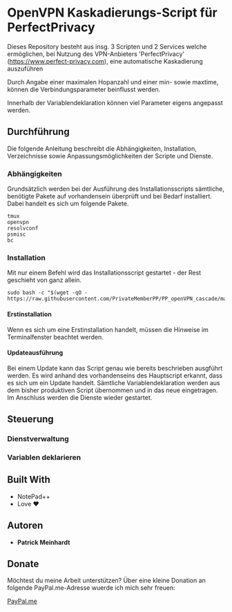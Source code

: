 # OpenVPN Kaskadierungs-Script für PerfectPrivacy

Dieses Repository besteht aus insg. 3 Scripten und 2 Services welche ermöglichen, bei Nutzung des VPN-Anbieters 'PerfectPrivacy' (https://www.perfect-privacy.com), eine automatische Kaskadierung auszuführen

Durch Angabe einer maximalen Hopanzahl und einer min- sowie maxtime, können die Verbindungsparameter beinflusst werden.

Innerhalb der Variablendeklaration können viel Parameter eigens angepasst werden.

## Durchführung

Die folgende Anleitung beschreibt die Abhängigkeiten, Installation, Verzeichnisse sowie Anpassungsmöglichkeiten der Scripte und Dienste.

### Abhängigkeiten

Grundsätzlich werden bei der Ausführung des Installationsscripts sämtliche, benötigte Pakete auf vorhandensein überprüft und bei Bedarf installiert.
Dabei handelt es sich um folgende Pakete.

```
tmux
openvpn
resolvconf
psmisc
bc
```

### Installation

Mit nur einem Befehl wird das Installationsscript gestartet - der Rest geschieht von ganz allein.

```
sudo bash -c "$(wget -qO - https://raw.githubusercontent.com/PrivateMemberPP/PP_openVPN_cascade/master/install_ovpn_cascading.sh)"
```
#### Erstinstallation
Wenn es sich um eine Erstinstallation handelt, müssen die Hinweise im Terminalfenster beachtet werden.

#### Updateausführung
Bei einem Update kann das Script genau wie bereits beschrieben ausgführt werden.
Es wird anhand des vorhandenseins des Hauptscript erkannt, dass es sich um ein Update handelt.
Sämtliche Variablendeklaration werden aus dem bisher produktiven Script übernommen und in das neue eingetragen.
Im Anschluss werden die Dienste wieder gestartet.

## Steuerung 

### Dienstverwaltung

### Variablen deklarieren

## Built With

* NotePad++
* Love ♥

## Autoren

* **Patrick Meinhardt**

## Donate

Möchtest du meine Arbeit unterstützen?
Über eine kleine Donation an folgende PayPal.me-Adresse wuerde ich mich sehr freuen:

[PayPal.me](https://www.paypal.me/patricklwl)

